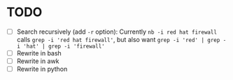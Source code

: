 # TODO
- [ ] Search recursively (add `-r` option):
    Currently `nb -i red hat firewall` calls `grep -i 'red hat firewall'`,
    but also want `grep -i 'red' | grep -i 'hat' | grep -i 'firewall'`
- [ ] Rewrite in bash
- [ ] Rewrite in awk
- [ ] Rewrite in python
